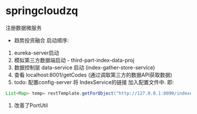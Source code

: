 # springcloudzq

注册数据微服务 <br>

+ 趋势投资融合
启动顺序:
1. eureka-server启动
2. 模拟第三方数据端启动 - third-part-index-data-proj
3. 数据控制层 data-service 启动 (index-gather-store-service)
4. 查看 localhost:8001/getCodes (通过调取第三方的数据API获取数据)
5. todo: 配置config-server 将 IndexService的链接 加入配置文件中.
即:
```java
List<Map> temp= restTemplate.getForObject("http://127.0.0.1:8090/indexes/codes.json",List.class);
```

1. 改善了PortUtil <br>

